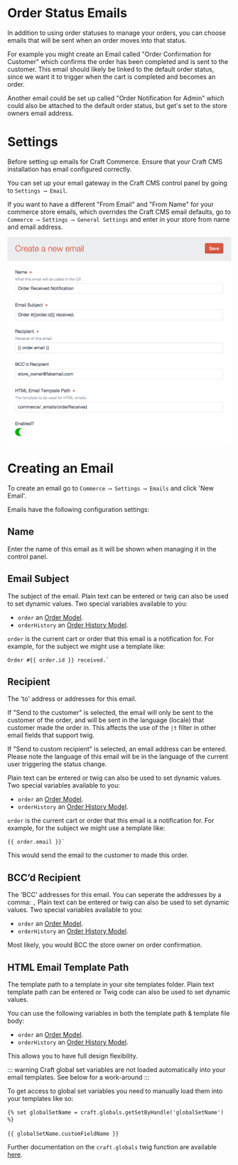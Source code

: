 # Order Status Emails

In addition to using order statuses to manage your orders, you can choose emails that will be sent when an order moves into that status.

For example you might create an Email called "Order Confirmation for Customer" which confirms the order has been completed and is sent to the customer. This email should likely be linked to the default order status, since we want it to trigger when the cart is completed and becomes an order.

Another email could be set up called "Order Notification for Admin" which could also be attached to the default order status, but get's set to the store owners email address.

# Settings

Before setting up emails for Craft Commerce. Ensure that your Craft CMS installation has email configured correctly.

You can set up your email gateway in the Craft CMS control panel by going to `Settings ⟶ Email`.

If you want to have a different "From Email" and "From Name" for your commerce store emails, which overrides the Craft CMS email defaults, go to `Commerce ⟶ Settings ⟶ General Settings` and enter in your store from name and email address.

<img src="assets/new-email-settings.png" width="645" alt="New Email Settings.">

# Creating an Email

To create an email go to `Commerce ⟶ Settings ⟶ Emails` and click 'New Email'.

Emails have the following configuration settings:

## Name

Enter the name of this email as it will be shown when managing it in the control panel.

## Email Subject

The subject of the email.
Plain text can be entered or twig can also be used to set dynamic values.
Two special variables available to you:

- `order` an [Order Model](order-model.md).
- `orderHistory` an [Order History Model](order-history-model.md).

`order` is the current cart or order that this email is a notification for. For example, for the subject we might use a template like:

```twig
Order #{{ order.id }} received.`
```

## Recipient

The 'to' address or addresses for this email.

If "Send to the customer" is selected, the email will only be sent to the customer of the order, and will be sent in the language (locale) that customer made the order in. This affects the use of the `|t` filter in other email fields  that support twig.

If "Send to custom recipient" is selected, an email address can be entered. Please note the language of this email will be in the language of the current user triggering the status change.

Plain text can be entered or twig can also be used to set dynamic values.
Two special variables available to you:

- `order` an [Order Model](order-model.md).
- `orderHistory` an [Order History Model](order-history-model.md).

`order` is the current cart or order that this email is a notification for. For example, for the subject we might use a template like:

```twig
{{ order.email }}`
```

This would send the email to the customer to made this order.

## BCC’d Recipient

The 'BCC' addresses for this email. You can seperate the addresses by a comma: `,`
Plain text can be entered or twig can also be used to set dynamic values.
Two special variables available to you:

- `order` an [Order Model](order-model.md).
- `orderHistory` an [Order History Model](order-history-model.md).

Most likely, you would BCC the store owner on order confirmation.

## HTML Email Template Path

The template path to a template in your site templates folder.
Plain text template path can be entered or Twig code can also be used to set dynamic values.

You can use the following variables in both the template path & template file body:

- `order` an [Order Model](order-model.md).
- `orderHistory` an [Order History Model](order-history-model.md).

This allows you to have full design flexibility.

::: warning
Craft global set variables are not loaded automatically into your email templates. See below for a work-around
:::

To get access to global set variables you need to manually load them into your templates like so:

```
{% set globalSetName = craft.globals.getSetByHandle('globalSetName') %}

{{ globalSetName.customFieldName }}
```

Further documentation on the `craft.globals` twig function are available [here](https://craftcms.com/docs/templating/craft.globals).

